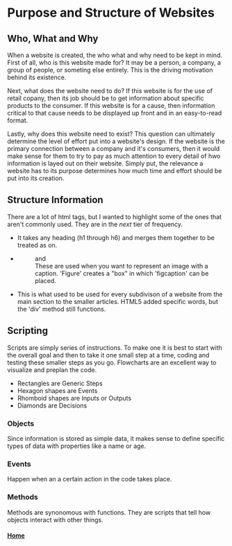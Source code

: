 # Purpose and Structure of Websites

## Who, What and Why

When a website is created, the who what and why need to be kept in mind. First of all, who is this website made for? It may be a person, a company, a group of people, or someting else entirely. This is the driving motivation behind its existence.

Next, what does the website need to do? If this website is for the use of retail copany, then its job should be to get information about specific products to the consumer. If this website is for a cause, then information critical to that cause needs to be displayed up front and in an easy-to-read format.

Lastly, why does this website need to exist? This question can ultimately determine the level of effort put into a website's design. If the website is the primary connection between a company and it's consumers, then it would make sense for them to try to pay as much attention to every detail of hwo information is layed out on their website. Simply put, the relevance a website has to its purpose determines how much time and effort should be put into its creation.

## Structure Information

There are a lot of html tags, but I wanted to highlight some of the ones that aren't commonly used. They are in the *next* tier of frequency.

- <hgroup> It takes any heading (h1 through h6) and merges them together to be treated as on.

- <figure> and <figcaption> These are used when you want to represent an image with a caption. 'Figure' creates a "box" in which 'figcaption' can be placed.

- <div> This is what used to be used for every subdivison of a website from the main section to the smaller articles. HTML5 added specific words, but the 'div' method still functions.

## Scripting

Scripts are simply series of instructions. To make one it is best to start with the overall goal and then to take it one small step at a time, coding and testing these smaller steps as you go. Flowcharts are an excellent way to visualize and preplan the code.

- Rectangles are Generic Steps
- Hexagon shapes are Events
- Rhomboid shapes are Inputs or Outputs
- Diamonds are Decisions

### Objects

Since information is stored as simple data, it makes sense to define specific types of data with properties like a name or age.

### Events

Happen when an a certain action in the code takes place.

### Methods

Methods are synonomous with functions. They are scripts that tell how objects interact with other things.




#### [Home](README.md)
